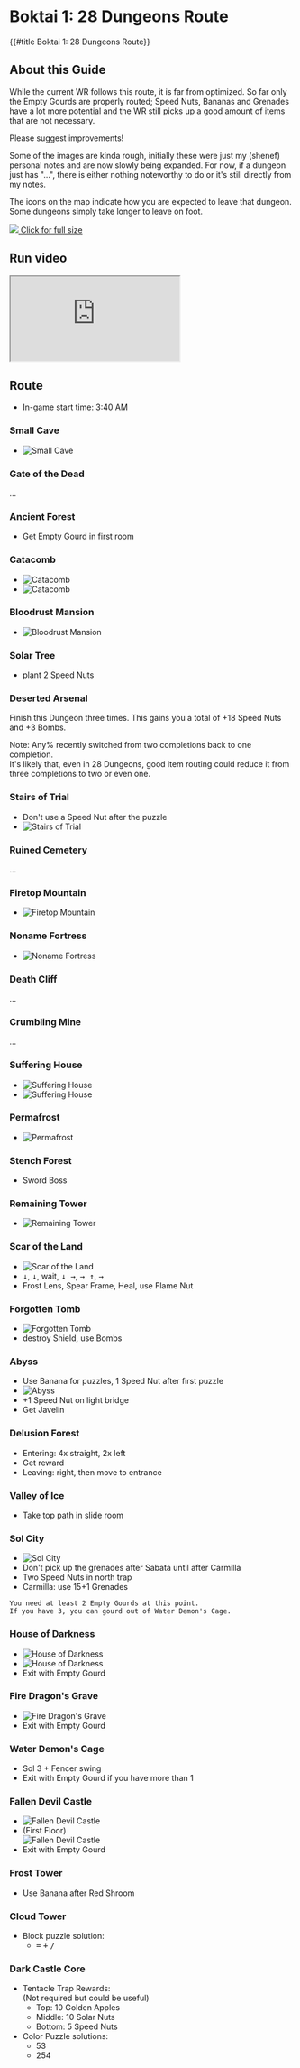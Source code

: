 # Boktai 1: 28 Dungeons Route

{{#title Boktai 1: 28 Dungeons Route}}

## About this Guide

While the current WR follows this route, it is far from optimized. So far only the Empty Gourds are properly routed; Speed Nuts, Bananas and Grenades have a lot more potential and the WR still picks up a good amount of items that are not necessary.

Please suggest improvements!

Some of the images are kinda rough, initially these were just my (shenef) personal notes and are now slowly being expanded. For now, if a dungeon just has "...", there is either nothing noteworthy to do or it's still directly from my notes.

The icons on the map indicate how you are expected to leave that dungeon.  
Some dungeons simply take longer to leave on foot.

<a href="./assets/images/28D_map.webp"><img src="././assets/images/28D_map_small.webp">
Click for full size <i class="fa fa-arrows-alt" aria-hidden="true"></i></a>

## Run video

<iframe
  style="aspect-ratio: 2/1"
  src="https://www.youtube.com/embed/uHMaErqqU_E"
  title="Boktai 1 28 Dungeons in 2:16:15"
  allowfullscreen
></iframe>

## Route

- In-game start time: 3:40 AM

### Small Cave

- ![Small Cave](./assets/images/28D_small-cave.webp)

### Gate of the Dead

...

### Ancient Forest

- Get Empty Gourd in first room

### Catacomb

- ![Catacomb](./assets/images/28D_catacomb_1.webp)
- ![Catacomb](./assets/images/28D_catacomb_2.webp)

### Bloodrust Mansion

- ![Bloodrust Mansion](./assets/images/28D_bloodrust-mansion.webp)

### Solar Tree

- plant 2 Speed Nuts

### Deserted Arsenal

Finish this Dungeon three times. This gains you a total of +18 Speed Nuts and +3 Bombs.

Note: Any% recently switched from two completions back to one completion.  
It's likely that, even in 28 Dungeons, good item routing could reduce it from three completions to two or even one.

### Stairs of Trial

- Don't use a Speed Nut after the puzzle
- ![Stairs of Trial](./assets/images/28D_stairs-of-trial.webp)

### Ruined Cemetery

...

### Firetop Mountain

- ![Firetop Mountain](./assets/images/28D_firetop-mountain.webp)

### Noname Fortress

- ![Noname Fortress](./assets/images/28D_noname-fortress.webp)

### Death Cliff

...

### Crumbling Mine

...

### Suffering House

- ![Suffering House](./assets/images/28D_suffering-house_1.webp)
- ![Suffering House](./assets/images/28D_suffering-house_2.webp)

### Permafrost

- ![Permafrost](./assets/images/28D_permafrost.webp)

### Stench Forest

- Sword Boss

### Remaining Tower

- ![Remaining Tower](./assets/images/28D_remaining-tower.webp)

### Scar of the Land

- ![Scar of the Land](./assets/images/28D_scar-of-the-land.webp)
- <kbd>↓</kbd>, <kbd>↓</kbd>, wait, <kbd>↓ →</kbd>, <kbd>→ ↑</kbd>, <kbd>→</kbd>
- Frost Lens, Spear Frame, Heal, use Flame Nut

### Forgotten Tomb

- ![Forgotten Tomb](./assets/images/28D_forgotten-tomb.webp)
- destroy Shield, use Bombs

### Abyss

- Use Banana for puzzles, 1 Speed Nut after first puzzle
- ![Abyss](./assets/images/28D_abyss.webp)
- +1 Speed Nut on light bridge
- Get Javelin

### Delusion Forest

- Entering: 4x straight, 2x left
- Get reward
- Leaving: right, then move to entrance

### Valley of Ice

- Take top path in slide room

### Sol City

- ![Sol City](./assets/images/28D_sol-city.webp)
- Don't pick up the grenades after Sabata until after Carmilla
- Two Speed Nuts in north trap
- Carmilla: use 15+1 Grenades

```admonish info
You need at least 2 Empty Gourds at this point.  
If you have 3, you can gourd out of Water Demon's Cage.
```

### House of Darkness

- ![House of Darkness](./assets/images/28D_house-of-darkness_1.webp)
- ![House of Darkness](./assets/images/28D_house-of-darkness_2.webp)
- Exit with Empty Gourd

### Fire Dragon's Grave

- ![Fire Dragon's Grave](./assets/images/28D_fire-dragons-grave.webp)
- Exit with Empty Gourd

### Water Demon's Cage

- Sol 3 + Fencer swing
- Exit with Empty Gourd if you have more than 1

### Fallen Devil Castle

- ![Fallen Devil Castle](./assets/images/28D_fallen-devil-castle_1.webp)
- (First Floor)  
  ![Fallen Devil Castle](./assets/images/28D_fallen-devil-castle_2.webp)
- Exit with Empty Gourd

### Frost Tower

- Use Banana after Red Shroom

### Cloud Tower

- Block puzzle solution:
  - <kbd>=</kbd> <kbd>+</kbd> <kbd>/</kbd>

### Dark Castle Core

- Tentacle Trap Rewards:  
(Not required but could be useful)
  - Top: 10 Golden Apples
  - Middle: 10 Solar Nuts
  - Bottom: 5 Speed Nuts
- Color Puzzle solutions:
  - 53
  - 254
